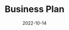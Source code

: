 ---
slug: "businessPlan"
date: "2022-10-14"
title: "Business Plan"
tm: "14 Oktober 2022"
contact: "Luna (087775606878), Id Line: lunagunawan|Ferlyn (085104989988), Id Line: ferlynnnsutejooo"
scoreboard: False
---